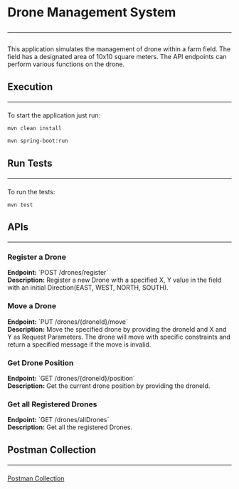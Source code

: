 # Drone Management System <hr/>

This application simulates the management of drone within a farm field. The field has a designated area of 10x10 square meters. The API endpoints can perform various functions on the drone.

## Execution <hr/>

To start the application just run:

``` bash
mvn clean install
```
``` bash
mvn spring-boot:run
```

## Run Tests <hr/>

To run the tests:

``` bash
mvn test
```

## APIs <hr/>

### Register a Drone

<b>Endpoint:</b> `POST /drones/register´ <br/>
<b>Description:</b> Register a new Drone with a specified X, Y value in the field with an initial Direction(EAST, WEST, NORTH, SOUTH).

### Move a Drone

<b>Endpoint:</b> `PUT /drones/{droneId}/move´ <br/>
<b>Description:</b> Move the specified drone by providing the droneId and X and Y as Request Parameters. The drone will move with specific constraints and return a specified message if the move is invalid.

### Get Drone Position

<b>Endpoint:</b> `GET /drones/{droneId}/position´ <br/>
<b>Description:</b> Get the current drone position by providing the droneId.

### Get all Registered Drones

<b>Endpoint:</b> `GET /drones/allDrones´ <br/>
<b>Description:</b> Get all the registered Drones.

## Postman Collection <hr/>
<a href="https://www.postman.com/payload-astronomer-65399392/workspace/drone-management-system/collection/16336313-306f01cf-f5a5-481e-a02a-3eb75e97652c?action=share&creator=16336313">Postman Collection </a>

